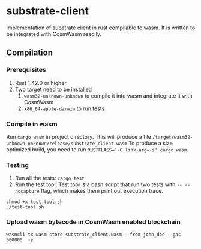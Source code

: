 # substrate-client
Implementation of substrate client in rust compilable to wasm. It is written to be integrated with CosmWasm readily.

## Compilation

### Prerequisites
1. Rust 1.42.0 or higher
2. Two target need to be installed
    1. `wasm32-unknown-unknown` to compile it into wasm and integrate it with CosmWasm
    2. `x86_64-apple-darwin` to run tests

### Compile in wasm
Run `cargo wasm` in project directory. This will produce a file `/target/wasm32-unknown-unknown/release/substrate_client.wasm`
To produce a size optimized build, you need to run `RUSTFLAGS='-C link-arg=-s' cargo wasm`.

### Testing
1. Run all the tests:
`cargo test`
2. Run the test tool:
Test tool is a bash script that run two tests with `-- --nocapture` flag, which makes them print out execution trace.
```commandline
chmod +x test-tool.sh
./test-tool.sh
```
### Upload wasm bytecode in CosmWasm enabled blockchain
```commandline
wasmcli tx wasm store substrate_client.wasm --from john_doe --gas 600000  -y
```